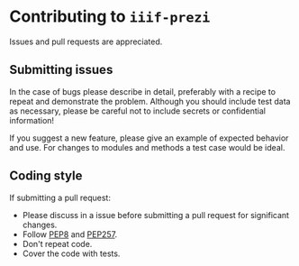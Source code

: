 # Contributing to `iiif-prezi`

Issues and pull requests are appreciated.

## Submitting issues

In the case of bugs please describe in detail, preferably with a recipe to repeat and demonstrate the problem. Although you should include test data as necessary, please be careful not to include secrets or confidential information!

If you suggest a new feature, please give an example of expected behavior and use. For changes to modules and methods a test case would be ideal.

## Coding style

If submitting a pull request:

   * Please discuss in a issue before submitting a pull request for significant changes.
   * Follow [PEP8](https://www.python.org/dev/peps/pep-0008/) and [PEP257](https://www.python.org/dev/peps/pep-0257/).
   * Don't repeat code.
   * Cover the code with tests.

